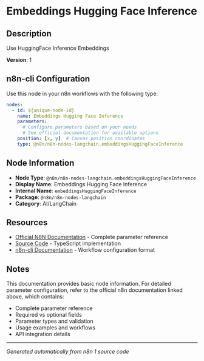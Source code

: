 # Embeddings Hugging Face Inference

## Description

Use HuggingFace Inference Embeddings

**Version**: 1

## n8n-cli Configuration

Use this node in your n8n workflows with the following type:

```yaml
nodes:
  - id: ${unique-node-id}
    name: Embeddings Hugging Face Inference
    parameters:
      # Configure parameters based on your needs
      # See official documentation for available options
    position: [x, y]  # Canvas position coordinates
    type: @n8n/n8n-nodes-langchain.embeddingsHuggingFaceInference
```

## Node Information

- **Node Type**: `@n8n/n8n-nodes-langchain.embeddingsHuggingFaceInference`
- **Display Name**: Embeddings Hugging Face Inference
- **Internal Name**: `embeddingsHuggingFaceInference`
- **Package**: `@n8n/n8n-nodes-langchain`
- **Category**: AI/LangChain

## Resources

- [Official N8N Documentation](https://docs.n8n.io/integrations/builtin/cluster-nodes/root-nodes/n8n-nodes-langchain.embeddingshuggingfaceinference/) - Complete parameter reference
- [Source Code](https://github.com/n8n-io/n8n/blob/master/packages/@n8n/nodes-langchain/nodes/embeddings/EmbeddingsHuggingFaceInference/EmbeddingsHuggingFaceInference.node.ts) - TypeScript implementation
- [n8n-cli Documentation](https://github.com/edenreich/n8n-cli) - Workflow configuration format

## Notes

This documentation provides basic node information. For detailed parameter configuration, 
refer to the official n8n documentation linked above, which contains:

- Complete parameter reference
- Required vs optional fields
- Parameter types and validation
- Usage examples and workflows
- API integration details

---
*Generated automatically from n8n 1 source code*
